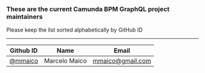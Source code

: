 ### These are the current Camunda BPM GraphQL project maintainers
Please keep the list sorted alphabetically by GitHub ID

-----

| Github ID                                    | Name                   | Email                              |
|----------------------------------------------|------------------------|------------------------------------|
| [@mmaico](https://github.com/mmaico)         | Marcelo Maico          | <mmaico@gmail.com>                 |

